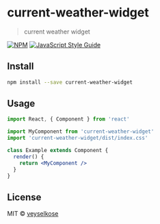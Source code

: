 # current-weather-widget

> current weather widget

[![NPM](https://img.shields.io/npm/v/current-weather-widget.svg)](https://www.npmjs.com/package/current-weather-widget) [![JavaScript Style Guide](https://img.shields.io/badge/code_style-standard-brightgreen.svg)](https://standardjs.com)

## Install

```bash
npm install --save current-weather-widget
```

## Usage

```jsx
import React, { Component } from 'react'

import MyComponent from 'current-weather-widget'
import 'current-weather-widget/dist/index.css'

class Example extends Component {
  render() {
    return <MyComponent />
  }
}
```

## License

MIT © [veyselkose](https://github.com/veyselkose)
